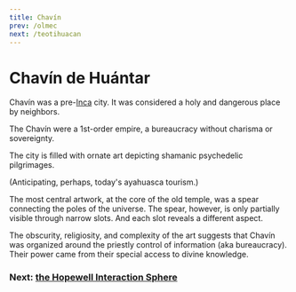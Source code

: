 ```yaml
---
title: Chavín
prev: /olmec
next: /teotihuacan
---
```


# Chavín de Huántar

Chavín was a pre-[Inca](/inca) city.
It was considered a holy and dangerous place by neighbors.

The Chavín were a 1st-order empire, a bureaucracy without charisma or sovereignty.

The city is filled with ornate art depicting shamanic psychedelic pilgrimages.

(Anticipating, perhaps, today's ayahuasca tourism.)

The most central artwork, at the core of the old temple, was a spear connecting the poles of the universe.
The spear, however, is only partially visible through narrow slots.
And each slot reveals a different aspect.

The obscurity, religiosity, and complexity of the art suggests that Chavín was organized around the priestly control of information (aka bureaucracy).
Their power came from their special access to divine knowledge.

### Next: [the Hopewell Interaction Sphere](/hopewell)
